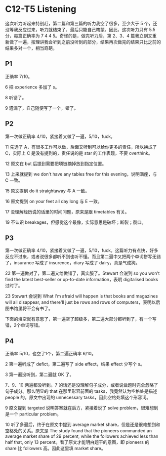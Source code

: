 # C12-T5 Listening

这次听力听起来特别赶，第二篇和第三篇的听力我空了很多，至少大于 5 个，还没等我反应过来，听力就结束了，最后只能自己瞎蒙。因此，这次听力只有 5.5 分，每篇正确率为 7 4 4 5。奇怪的是，做完听力后，第 2、3、4 篇我立刻又重新做了一遍，按理讲我会听到之前没听到的部分，结果再次做完的结果只比之前的结果多对一个，相当奇葩。

## P1

正确率 7/10。

6 把 experience 多加了 s。

8 听错了。

9 遗漏了，自己随便写了一个，错了。

## P2

第一次做正确率 4/10，紧接着又做了一遍，5/10，fuck。

11 先选了 A，有很多工作可以做，后面又听到可以给你更多的责任，所以换成了 C，实际上 C 是没有提到的，责任说的是 star 的工作表现，不要 overthink。

12 原文在 but 后提到需要把项链摘掉放到指定位置。

13 上来就提到 we don't have any tables free for this evening，说明满座，与 C 一致。

15 原文提到 do it straightaway 与 A 一致。 

16 原文提到 on your feet all day long 与 E 一致。

17 没理解经历说的话里的时间问题，原来是跟 timetables 有关。

19 不认识 breakages，但感觉这个最像，实际意思是破坏；断裂；裂口。

## P3

第一次做正确率 4/10，紧接着又做了一遍，5/10，fuck。这篇听力有点快，好多反应不过来，或者说很多都听不到也听不懂。而且第二遍中又把两个单词拼写无错了，insurance 写成了 insurence，diary 写成了 dairy，真是气成狗。

22 第一遍做对了，第二遍又给做错了，真实服了。Stewart 会说到 so you won't find the latest best-seller or up-to-date information，表明 digitalised books 过时了。

23 Stewart 会说到 What I'm afraid will happen is that books and magazines will all disappear, and there'll just be rows and rows of computers，表明以后图书馆里将不会有书了。

下面的填空就有意思了，第一遍空了超级多，第二遍大部分都听到了，有一个写错，2个单词写错。

## P4

正确率 5/10，也空了1个，第二遍正确率 6/10。

2 第一遍听成了 defict，第二遍写了 side effect，结果 effect 少写个 s。

3 第一遍没听到，第二遍就 OK 了。

7、9、10 两遍都没听到。7 的话还是没理解句子成分，或者说做题时完全忽略了句子成分。那么明显的 that 在那里形容前面的 tasks，我竟然认为空格处是描述 people 的。原文中出现的 unnecessary tasks，因此空格处填这个形容词。

9 原文提到 targeted 说明答案就在后方，紧接着说了 solve problem，很难想到是一个 particular problem。

10 听了多遍后，终于在原文中提到 average market share，但是还是很难想到和空格处的关系。原文是 The study found that the pioneers commanded an average market share of 29 percent, while the followers achieved less than half that, only 13 percent。看了原文才能明白题干的意图，即 pioneers 的 share 比 followers 高。因此这里填 market share。
